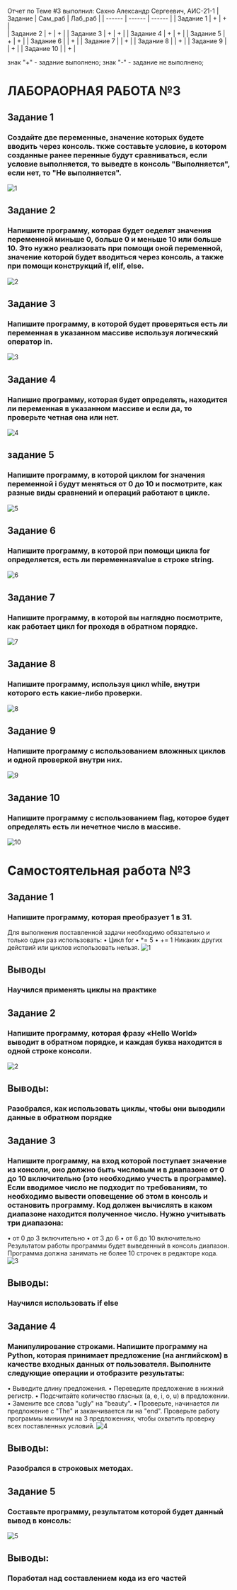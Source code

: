 Отчет по Теме #3 выполнил:
Сахно Александр Сергеевич, АИС-21-1
| Задание | Сам_раб | Лаб_раб | 
| ------ | ------ | ------ | 
| Задание 1 | + | + |  
| Задание 2 | + | + | 
| Задание 3 | + | + | 
| Задание 4 | + | + | 
| Задание 5 | + | + | 
| Задание 6 |  | + | 
| Задание 7 |  | + | 
| Задание 8 |  | + | 
| Задание 9 |  | + | 
| Задание 10 |  | + | 

знак "+" - задание выполнено; знак "-" - задание не выполнено;

# ЛАБОРАОРНАЯ РАБОТА №3

## Задание 1
### Создайте две переменные, значение которых будете вводить через консоль. ткже составьте условие, в котором созданные ранее перенные будут сравниваться, если условие выполняется, то выведте в консоль "Выполняется", если нет, то "Не выполняется".
![1](https://github.com/Alexsergh/Engineering/assets/134552389/57ea1641-4d25-4dda-bf3f-edbd2fcbe2ce)

## Задание 2
### Напишите программу, которая будет оеделят значения переменной миньше 0, больше 0 и меньше 10 или больше 10. Это нужно реализовать при помощи оной переменной, значение которой будет вводиться через консоль, а также при помощи конструкций if, elif, else.
![2](https://github.com/Alexsergh/Engineering/assets/134552389/d0445f79-07dc-401d-b6eb-5e2f942e0ea7)

## Задание 3
### Напишите программу, в которой будет проверяться есть ли переменная в указанном массиве используя логический оператор in. 
![3](https://github.com/Alexsergh/Engineering/assets/134552389/8bf1018e-ccbc-4771-9bd6-c6eda0ede89d)

## Задание 4
###  Напишие программу, которая будет определять, находится ли переменная в указанном массиве и если да, то проверьте четная она или нет. 
![4](https://github.com/Alexsergh/Engineering/assets/134552389/9827e619-dc4e-4cf3-a70c-2e3b022c3b56)

## задание 5
### Напишите программу, в которой циклом for значения переменной i будут меняться от 0 до 10 и посмотрите, как разные виды сравнений и операций работают в цикле.
![5](https://github.com/Alexsergh/Engineering/assets/134552389/5859359e-c00a-47f2-bb3b-1c2b29060094)

## Задание 6
### Напишите программу, в которой при помощи цикла for определяется, есть ли переменнаяvalue в строке string.
![6](https://github.com/Alexsergh/Engineering/assets/134552389/596e7be2-c584-4412-8be6-38533db3dae2)

## Задание 7
### Напишите программу, в которой вы наглядно посмотрите, как работает цикл for проходя в обратном порядке.
![7](https://github.com/Alexsergh/Engineering/assets/134552389/9b72ebe3-a4a0-42d1-9358-d1c82aa90b07)

## Задание 8
### Напишите программу, используя цикл while, внутри которого есть какие-либо проверки.
![8](https://github.com/Alexsergh/Engineering/assets/134552389/363fc059-655c-400f-bac8-e1917819653f)

## Задание 9
### Напишите программу с использованием вложнных циклов и одной проверкой внутри них.
![9](https://github.com/Alexsergh/Engineering/assets/134552389/e288ed5f-aa1c-4563-b25f-ebc54196a6e9)

## Задание 10
### Напишите программу с использованием flag, которое будет определять есть ли нечетное число в массиве.
![10](https://github.com/Alexsergh/Engineering/assets/134552389/9622daef-f4a3-4b7a-a8bc-a41087e5dce8)


# Самостоятельная работа №3

## Задание 1
### Напишите программу, которая преобразует 1 в 31.
Для выполнения поставленной задачи необходимо обязательно и только один раз использовать:
•	Цикл for
•	*= 5
•	+= 1
Никаких других действий или циклов использовать нельзя.
![1](https://github.com/Alexsergh/Engineering/assets/134552389/f51eddd7-cd04-443b-b3de-efad6bf7f219)
## Выводы
### Научился применять циклы на практике

## Задание 2
### Напишите программу, которая фразу «Hello World» выводит в обратном порядке, и каждая буква находится в одной строке консоли. 
![2](https://github.com/Alexsergh/Engineering/assets/134552389/3e27f88d-b4a4-4338-94fa-728fd3c08c7f)
## Выводы:
### Разобрался, как использовать циклы, чтобы они выводили данные в обратном порядке

## Задание 3
### Напишите программу, на вход которой поступает значение из консоли, оно должно быть числовым и в диапазоне от 0 до 10 включительно (это необходимо учесть в программе). Если вводимое число не подходит по требованиям, то необходимо вывести оповещение об этом в консоль и остановить программу. Код должен вычислять в каком диапазоне находится полученное число. Нужно учитывать три диапазона:
•	от 0 до 3 включительно
•	от 3 до 6
•	от 6 до 10 включительно
Результатом работы программы будет выведенный в консоль диапазон. Программа должна занимать не более 10 строчек в редакторе кода.
![3](https://github.com/Alexsergh/Engineering/assets/134552389/4bf8d620-2d1f-400c-9d46-f13ba31e1c08)
## Выводы:
### Научился использовать  if else

## Задание 4
### Манипулирование строками. Напишите программу на Python, которая принимает предложение (на английском) в качестве входных данных от пользователя. Выполните следующие операции и отобразите результаты:
•	Выведите длину предложения.
•	Переведите предложение в нижний регистр.
•	Подсчитайте количество гласных (a, e, i, o, u) в предложении.
•	Замените все слова "ugly" на "beauty".
•	Проверьте, начинается ли предложение с "The" и заканчивается ли на "end".
Проверьте работу программы минимум на 3 предложениях, чтобы охватить проверку всех поставленных условий.
![4](https://github.com/Alexsergh/Engineering/assets/134552389/be17be03-12cd-473e-b34d-60573e4316fe)
## Выводы:
### Разобрался в строковых методах.

## Задание 5
### Составьте программу, результатом которой будет данный вывод в консоль:
![5](https://github.com/Alexsergh/Engineering/assets/134552389/fe695e8b-cbda-44c2-8785-7a24be76cde3)
## Выводы:
### Поработал над составлением кода из его частей











